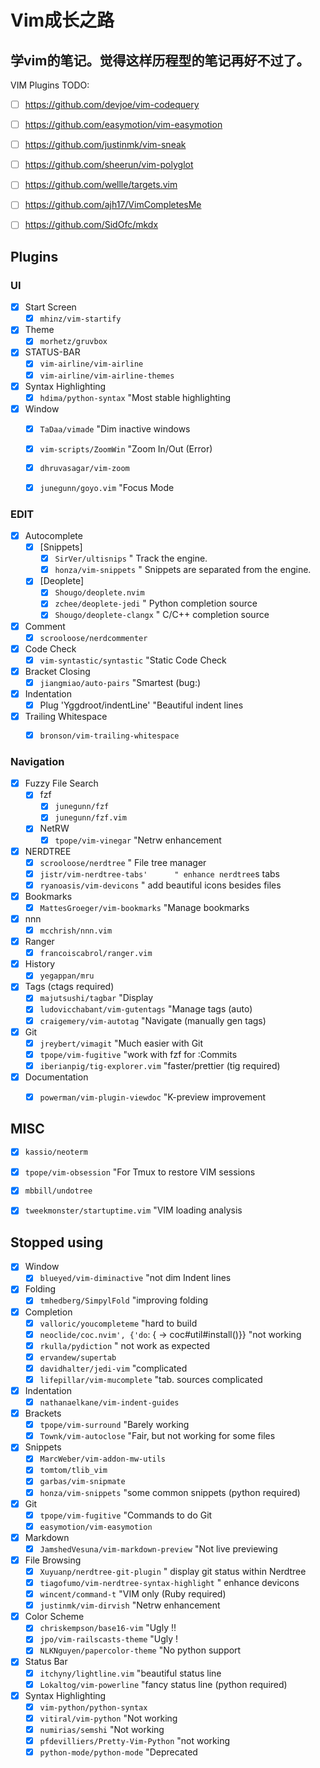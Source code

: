 # Vim成长之路
## 学vim的笔记。觉得这样历程型的笔记再好不过了。


VIM Plugins TODO:
- [ ] https://github.com/devjoe/vim-codequery
- [ ] https://github.com/easymotion/vim-easymotion
- [ ] https://github.com/justinmk/vim-sneak
- [ ] https://github.com/sheerun/vim-polyglot
- [ ] https://github.com/wellle/targets.vim
- [ ] https://github.com/ajh17/VimCompletesMe
- [ ] https://github.com/SidOfc/mkdx


## Plugins

### UI

- [x] Start Screen
    - [x] `mhinz/vim-startify`
- [x] Theme
    - [x] `morhetz/gruvbox`
- [x] STATUS-BAR
    - [x] `vim-airline/vim-airline`
    - [x] `vim-airline/vim-airline-themes`
- [x] Syntax Highlighting
    - [x] `hdima/python-syntax`   "Most stable highlighting
- [x] Window
    - [x] `TaDaa/vimade`  "Dim inactive windows
    - [x] `vim-scripts/ZoomWin` "Zoom In/Out (Error)
    - [x] `dhruvasagar/vim-zoom`
    - [x] `junegunn/goyo.vim`  "Focus Mode



### EDIT

- [x] Autocomplete
    - [x] [Snippets]
        - [x] `SirVer/ultisnips`  " Track the engine.
        - [x] `honza/vim-snippets`  " Snippets are separated from the engine.
    - [x] [Deoplete]
        - [x] `Shougo/deoplete.nvim`
        - [x] `zchee/deoplete-jedi`    " Python completion source
        - [x] `Shougo/deoplete-clangx`   " C/C++ completion source
- [x] Comment
    - [x] `scrooloose/nerdcommenter`
- [x] Code Check
    - [x] `vim-syntastic/syntastic` "Static Code Check
- [x] Bracket Closing
    - [x] `jiangmiao/auto-pairs` "Smartest (bug:)
- [x] Indentation
    - [x] Plug  'Yggdroot/indentLine'    "Beautiful indent lines
- [x] Trailing Whitespace
    - [x] `bronson/vim-trailing-whitespace`



### Navigation

- [x] Fuzzy File Search
    - [x] fzf
        - [x] `junegunn/fzf`
        - [x] `junegunn/fzf.vim`
    - [x] NetRW
        - [x] `tpope/vim-vinegar`      "Netrw enhancement
- [x] NERDTREE
    - [x] `scrooloose/nerdtree`          " File tree manager
    - [x] `jistr/vim-nerdtree-tabs'      " enhance nerdtree`s tabs
    - [x] `ryanoasis/vim-devicons`       " add beautiful icons besides files
- [x] Bookmarks
    - [x] `MattesGroeger/vim-bookmarks`  "Manage bookmarks
- [x] nnn
    - [x] `mcchrish/nnn.vim`
- [x] Ranger
    - [x] `francoiscabrol/ranger.vim`
- [x] History
    - [x] `yegappan/mru`
- [x] Tags (ctags required)
    - [x] `majutsushi/tagbar`   "Display
    - [x] `ludovicchabant/vim-gutentags` "Manage tags (auto)
    - [x] `craigemery/vim-autotag`  "Navigate (manually gen tags)
- [x] Git
    - [x] `jreybert/vimagit`  "Much easier with Git
    - [x] `tpope/vim-fugitive` "work with fzf for :Commits
    - [x] `iberianpig/tig-explorer.vim` "faster/prettier (tig required)
- [x] Documentation
    - [x] `powerman/vim-plugin-viewdoc` "K-preview improvement


## MISC

- [x] `kassio/neoterm`
- [x] `tpope/vim-obsession`  "For Tmux to restore VIM sessions
- [x] `mbbill/undotree`
- [x] `tweekmonster/startuptime.vim`   "VIM loading analysis


## Stopped using

- [x] Window
    - [x] `blueyed/vim-diminactive`  "not dim Indent lines
- [x] Folding
    - [x] `tmhedberg/SimpylFold`   "improving folding
- [x] Completion
    - [x] `valloric/youcompleteme`    "hard to build
    - [x] `neoclide/coc.nvim', {'do`: { -> coc#util#install()}}   "not working
    - [x] `rkulla/pydiction`   " not work as expected
    - [x] `ervandew/supertab`
    - [x] `davidhalter/jedi-vim`  "complicated
    - [x] `lifepillar/vim-mucomplete`  "tab. sources complicated
- [x] Indentation
    - [x] `nathanaelkane/vim-indent-guides`
- [x] Brackets
    - [x] `tpope/vim-surround`  "Barely working
    - [x] `Townk/vim-autoclose` "Fair, but not working for some files
- [x] Snippets
    - [x] `MarcWeber/vim-addon-mw-utils`
    - [x] `tomtom/tlib_vim`
    - [x] `garbas/vim-snipmate`
    - [x] `honza/vim-snippets` "some common snippets (python required)
- [x] Git
    - [x] `tpope/vim-fugitive`    "Commands to do Git
    - [x] `easymotion/vim-easymotion`
- [x] Markdown
    - [x] `JamshedVesuna/vim-markdown-preview` "Not live previewing
- [x] File Browsing
    - [x] `Xuyuanp/nerdtree-git-plugin`  " display git status within Nerdtree
    - [x] `tiagofumo/vim-nerdtree-syntax-highlight` " enhance devicons
    - [x] `wincent/command-t`    "VIM only (Ruby required)
    - [x] `justinmk/vim-dirvish`  "Netrw enhancement
- [x] Color Scheme
    - [x] `chriskempson/base16-vim`   "Ugly !!
    - [x] `jpo/vim-railscasts-theme`  "Ugly !
    - [x] `NLKNguyen/papercolor-theme`   "No python support
- [x] Status Bar
    - [x] `itchyny/lightline.vim` "beautiful status line
    - [x] `Lokaltog/vim-powerline` "fancy status line (python required)
- [x] Syntax Highlighting
    - [x] `vim-python/python-syntax`
    - [x] `vitiral/vim-python`  "Not working
    - [x] `numirias/semshi`    "Not working
    - [x] `pfdevilliers/Pretty-Vim-Python`   "not working
    - [x] `python-mode/python-mode`    "Deprecated
